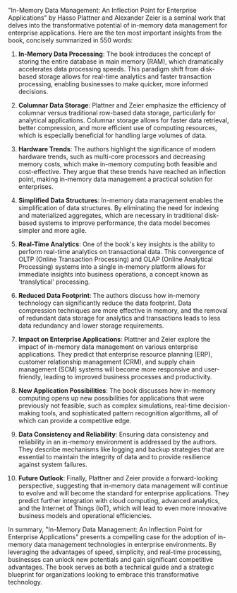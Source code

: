 "In-Memory Data Management: An Inflection Point for Enterprise Applications" by Hasso Plattner and Alexander Zeier is a seminal work that delves into the transformative potential of in-memory data management for enterprise applications. Here are the ten most important insights from the book, concisely summarized in 550 words:

1. **In-Memory Data Processing**: The book introduces the concept of storing the entire database in main memory (RAM), which dramatically accelerates data processing speeds. This paradigm shift from disk-based storage allows for real-time analytics and faster transaction processing, enabling businesses to make quicker, more informed decisions.

2. **Columnar Data Storage**: Plattner and Zeier emphasize the efficiency of columnar versus traditional row-based data storage, particularly for analytical applications. Columnar storage allows for faster data retrieval, better compression, and more efficient use of computing resources, which is especially beneficial for handling large volumes of data.

3. **Hardware Trends**: The authors highlight the significance of modern hardware trends, such as multi-core processors and decreasing memory costs, which make in-memory computing both feasible and cost-effective. They argue that these trends have reached an inflection point, making in-memory data management a practical solution for enterprises.

4. **Simplified Data Structures**: In-memory data management enables the simplification of data structures. By eliminating the need for indexing and materialized aggregates, which are necessary in traditional disk-based systems to improve performance, the data model becomes simpler and more agile.

5. **Real-Time Analytics**: One of the book's key insights is the ability to perform real-time analytics on transactional data. This convergence of OLTP (Online Transaction Processing) and OLAP (Online Analytical Processing) systems into a single in-memory platform allows for immediate insights into business operations, a concept known as 'translytical' processing.

6. **Reduced Data Footprint**: The authors discuss how in-memory technology can significantly reduce the data footprint. Data compression techniques are more effective in memory, and the removal of redundant data storage for analytics and transactions leads to less data redundancy and lower storage requirements.

7. **Impact on Enterprise Applications**: Plattner and Zeier explore the impact of in-memory data management on various enterprise applications. They predict that enterprise resource planning (ERP), customer relationship management (CRM), and supply chain management (SCM) systems will become more responsive and user-friendly, leading to improved business processes and productivity.

8. **New Application Possibilities**: The book discusses how in-memory computing opens up new possibilities for applications that were previously not feasible, such as complex simulations, real-time decision-making tools, and sophisticated pattern recognition algorithms, all of which can provide a competitive edge.

9. **Data Consistency and Reliability**: Ensuring data consistency and reliability in an in-memory environment is addressed by the authors. They describe mechanisms like logging and backup strategies that are essential to maintain the integrity of data and to provide resilience against system failures.

10. **Future Outlook**: Finally, Plattner and Zeier provide a forward-looking perspective, suggesting that in-memory data management will continue to evolve and will become the standard for enterprise applications. They predict further integration with cloud computing, advanced analytics, and the Internet of Things (IoT), which will lead to even more innovative business models and operational efficiencies.

In summary, "In-Memory Data Management: An Inflection Point for Enterprise Applications" presents a compelling case for the adoption of in-memory data management technologies in enterprise environments. By leveraging the advantages of speed, simplicity, and real-time processing, businesses can unlock new potentials and gain significant competitive advantages. The book serves as both a technical guide and a strategic blueprint for organizations looking to embrace this transformative technology.